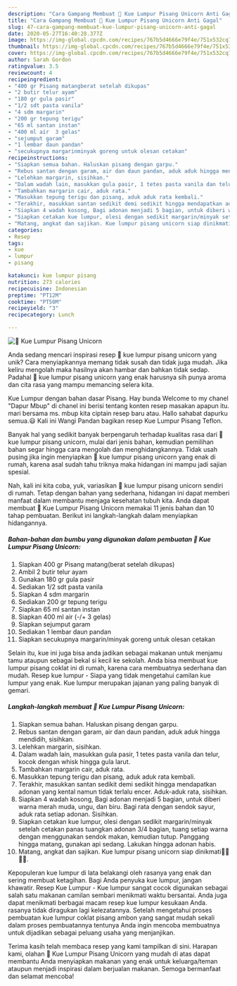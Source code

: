 ```yaml
---
description: "Cara Gampang Membuat 🌸 Kue Lumpur Pisang Unicorn Anti Gagal"
title: "Cara Gampang Membuat 🌸 Kue Lumpur Pisang Unicorn Anti Gagal"
slug: 47-cara-gampang-membuat-kue-lumpur-pisang-unicorn-anti-gagal
date: 2020-05-27T16:40:28.377Z
image: https://img-global.cpcdn.com/recipes/767b5d4666e79f4e/751x532cq70/🌸-kue-lumpur-pisang-unicorn-foto-resep-utama.jpg
thumbnail: https://img-global.cpcdn.com/recipes/767b5d4666e79f4e/751x532cq70/🌸-kue-lumpur-pisang-unicorn-foto-resep-utama.jpg
cover: https://img-global.cpcdn.com/recipes/767b5d4666e79f4e/751x532cq70/🌸-kue-lumpur-pisang-unicorn-foto-resep-utama.jpg
author: Sarah Gordon
ratingvalue: 3.5
reviewcount: 4
recipeingredient:
- "400 gr Pisang matangberat setelah dikupas"
- "2 butir telur ayam"
- "180 gr gula pasir"
- "1/2 sdt pasta vanila"
- "4 sdm margarin"
- "200 gr tepung terigu"
- "65 ml santan instan"
- "400 ml air  3 gelas"
- "sejumput garam"
- "1 lembar daun pandan"
- "secukupnya margarinminyak goreng untuk olesan cetakan"
recipeinstructions:
- "Siapkan semua bahan. Haluskan pisang dengan garpu."
- "Rebus santan dengan garam, air dan daun pandan, aduk aduk hingga mendidih, sisihkan."
- "Lelehkan margarin, sisihkan."
- "Dalam wadah lain, masukkan gula pasir, 1 tetes pasta vanila dan telur, kocok dengan whisk hingga gula larut."
- "Tambahkan margarin cair, aduk rata."
- "Masukkan tepung terigu dan pisang, aduk aduk rata kembali."
- "Terakhir, masukkan santan sedikit demi sedikit hingga mendapatkan adonan yang kental namun tidak terlalu encer. Aduk-aduk rata, sisihkan."
- "Siapkan 4 wadah kosong, Bagi adonan menjadi 5 bagian, untuk diberi warna merah muda, ungu, dan biru. Bagi rata dengan sendok sayur, aduk rata setiap adonan. Sisihkan."
- "Siapkan cetakan kue lumpur, olesi dengan sedikit margarin/minyak setelah cetakan panas tuangkan adonan 3/4 bagian, tuang setiap warna dengan menggunakan sendok makan, kemudian tutup. Panggang hingga matang, gunakan api sedang. Lakukan hingga adonan habis."
- "Matang, angkat dan sajikan. Kue lumpur pisang unicorn siap dinikmati💞💞💞💞."
categories:
- Resep
tags:
- kue
- lumpur
- pisang

katakunci: kue lumpur pisang 
nutrition: 273 calories
recipecuisine: Indonesian
preptime: "PT12M"
cooktime: "PT50M"
recipeyield: "3"
recipecategory: Lunch

---
```



![🌸 Kue Lumpur Pisang Unicorn](https://img-global.cpcdn.com/recipes/767b5d4666e79f4e/751x532cq70/🌸-kue-lumpur-pisang-unicorn-foto-resep-utama.jpg)

Anda sedang mencari inspirasi resep 🌸 kue lumpur pisang unicorn yang unik? Cara menyiapkannya memang tidak susah dan tidak juga mudah. Jika keliru mengolah maka hasilnya akan hambar dan bahkan tidak sedap. Padahal 🌸 kue lumpur pisang unicorn yang enak harusnya sih punya aroma dan cita rasa yang mampu memancing selera kita.

Kue Lumpur dengan bahan dasar Pisang. Hay bunda Welcome to my chanel &#34;Dapur Mbup&#34; di chanel ini berisi tentang konten resep masakan apapun itu. mari bersama ms. mbup kita ciptain resep baru atau. Hallo sahabat dapurku semua.😃 Kali ini Wangi Pandan bagikan resep Kue Lumpur Pisang Teflon.

Banyak hal yang sedikit banyak berpengaruh terhadap kualitas rasa dari 🌸 kue lumpur pisang unicorn, mulai dari jenis bahan, kemudian pemilihan bahan segar hingga cara mengolah dan menghidangkannya. Tidak usah pusing jika ingin menyiapkan 🌸 kue lumpur pisang unicorn yang enak di rumah, karena asal sudah tahu triknya maka hidangan ini mampu jadi sajian spesial.


Nah, kali ini kita coba, yuk, variasikan 🌸 kue lumpur pisang unicorn sendiri di rumah. Tetap dengan bahan yang sederhana, hidangan ini dapat memberi manfaat dalam membantu menjaga kesehatan tubuh kita. Anda dapat membuat 🌸 Kue Lumpur Pisang Unicorn memakai 11 jenis bahan dan 10 tahap pembuatan. Berikut ini langkah-langkah dalam menyiapkan hidangannya.

<!--inarticleads1-->

##### Bahan-bahan dan bumbu yang digunakan dalam pembuatan 🌸 Kue Lumpur Pisang Unicorn:

1. Siapkan 400 gr Pisang matang(berat setelah dikupas)
1. Ambil 2 butir telur ayam
1. Gunakan 180 gr gula pasir
1. Sediakan 1/2 sdt pasta vanila
1. Siapkan 4 sdm margarin
1. Sediakan 200 gr tepung terigu
1. Siapkan 65 ml santan instan
1. Siapkan 400 ml air (-/+ 3 gelas)
1. Siapkan sejumput garam
1. Sediakan 1 lembar daun pandan
1. Siapkan secukupnya margarin/minyak goreng untuk olesan cetakan


Selain itu, kue ini juga bisa anda jadikan sebagai makanan untuk menjamu tamu ataupun sebagai bekal si kecil ke sekolah. Anda bisa membuat kue lumpur pisang coklat ini di rumah, karena cara membuatnya sederhana dan mudah. Resep kue lumpur - Siapa yang tidak mengetahui camilan kue lumpur yang enak. Kue lumpur merupakan jajanan yang paling banyak di gemari. 

<!--inarticleads2-->

##### Langkah-langkah membuat 🌸 Kue Lumpur Pisang Unicorn:

1. Siapkan semua bahan. Haluskan pisang dengan garpu.
1. Rebus santan dengan garam, air dan daun pandan, aduk aduk hingga mendidih, sisihkan.
1. Lelehkan margarin, sisihkan.
1. Dalam wadah lain, masukkan gula pasir, 1 tetes pasta vanila dan telur, kocok dengan whisk hingga gula larut.
1. Tambahkan margarin cair, aduk rata.
1. Masukkan tepung terigu dan pisang, aduk aduk rata kembali.
1. Terakhir, masukkan santan sedikit demi sedikit hingga mendapatkan adonan yang kental namun tidak terlalu encer. Aduk-aduk rata, sisihkan.
1. Siapkan 4 wadah kosong, Bagi adonan menjadi 5 bagian, untuk diberi warna merah muda, ungu, dan biru. Bagi rata dengan sendok sayur, aduk rata setiap adonan. Sisihkan.
1. Siapkan cetakan kue lumpur, olesi dengan sedikit margarin/minyak setelah cetakan panas tuangkan adonan 3/4 bagian, tuang setiap warna dengan menggunakan sendok makan, kemudian tutup. Panggang hingga matang, gunakan api sedang. Lakukan hingga adonan habis.
1. Matang, angkat dan sajikan. Kue lumpur pisang unicorn siap dinikmati💞💞💞💞.


Kepopuleran kue lumpur di lata belakangi oleh rasanya yang enak dan sering membuat ketagihan. Bagi Anda penyuka kue lumpur, jangan khawatir. Resep Kue Lumpur - Kue lumpur sangat cocok digunakan sebagai salah satu makanan camilan sembari menikmati waktu bersantai. Anda juga dapat menikmati berbagai macam resep kue lumpur kesukaan Anda. rasanya tidak diragukan lagi kelezatannya. Setelah mengetahui proses pembuatan kue lumpur coklat pisang ambon yang sangat mudah sekali dalam proses pembuatannya tentunya Anda ingin mencoba membuatnya untuk dijadikan sebagai peluang usaha yang menjanjikan. 

Terima kasih telah membaca resep yang kami tampilkan di sini. Harapan kami, olahan 🌸 Kue Lumpur Pisang Unicorn yang mudah di atas dapat membantu Anda menyiapkan makanan yang enak untuk keluarga/teman ataupun menjadi inspirasi dalam berjualan makanan. Semoga bermanfaat dan selamat mencoba!
